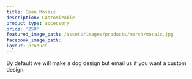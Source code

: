 ```yaml
---
title: Bean Mosaic
description: Customizable
product_type: accessory
price: '250'
featured_image_path: /assets/images/products/merch/mosaic.jpg
facebook_image_path:
layout: product
---
```


By default we will make a dog design but email us if you want a custom design.